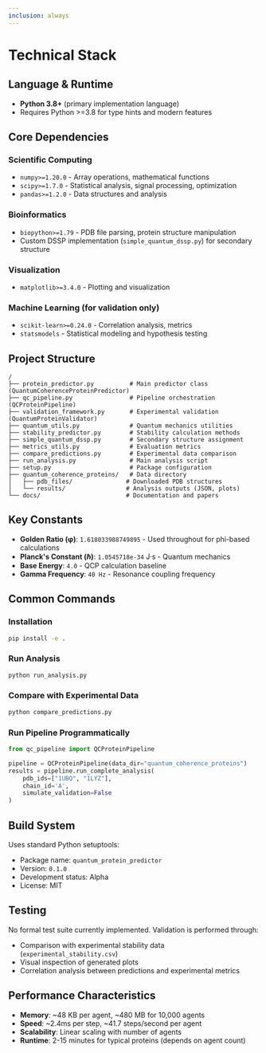 ```yaml
---
inclusion: always
---
```


# Technical Stack

## Language & Runtime

- **Python 3.8+** (primary implementation language)
- Requires Python >=3.8 for type hints and modern features

## Core Dependencies

### Scientific Computing
- `numpy>=1.20.0` - Array operations, mathematical functions
- `scipy>=1.7.0` - Statistical analysis, signal processing, optimization
- `pandas>=1.2.0` - Data structures and analysis

### Bioinformatics
- `biopython>=1.79` - PDB file parsing, protein structure manipulation
- Custom DSSP implementation (`simple_quantum_dssp.py`) for secondary structure

### Visualization
- `matplotlib>=3.4.0` - Plotting and visualization

### Machine Learning (for validation only)
- `scikit-learn>=0.24.0` - Correlation analysis, metrics
- `statsmodels` - Statistical modeling and hypothesis testing

## Project Structure

```
/
├── protein_predictor.py          # Main predictor class (QuantumCoherenceProteinPredictor)
├── qc_pipeline.py                # Pipeline orchestration (QCProteinPipeline)
├── validation_framework.py       # Experimental validation (QuantumProteinValidator)
├── quantum_utils.py              # Quantum mechanics utilities
├── stability_predictor.py        # Stability calculation methods
├── simple_quantum_dssp.py        # Secondary structure assignment
├── metrics_utils.py              # Evaluation metrics
├── compare_predictions.py        # Experimental data comparison
├── run_analysis.py               # Main analysis script
├── setup.py                      # Package configuration
├── quantum_coherence_proteins/   # Data directory
│   ├── pdb_files/               # Downloaded PDB structures
│   └── results/                 # Analysis outputs (JSON, plots)
└── docs/                        # Documentation and papers
```

## Key Constants

- **Golden Ratio (φ)**: `1.618033988749895` - Used throughout for phi-based calculations
- **Planck's Constant (ℏ)**: `1.0545718e-34` J·s - Quantum mechanics
- **Base Energy**: `4.0` - QCP calculation baseline
- **Gamma Frequency**: `40 Hz` - Resonance coupling frequency

## Common Commands

### Installation
```bash
pip install -e .
```

### Run Analysis
```bash
python run_analysis.py
```

### Compare with Experimental Data
```bash
python compare_predictions.py
```

### Run Pipeline Programmatically
```python
from qc_pipeline import QCProteinPipeline

pipeline = QCProteinPipeline(data_dir="quantum_coherence_proteins")
results = pipeline.run_complete_analysis(
    pdb_ids=["1UBQ", "1LYZ"],
    chain_id='A',
    simulate_validation=False
)
```

## Build System

Uses standard Python setuptools:
- Package name: `quantum_protein_predictor`
- Version: `0.1.0`
- Development status: Alpha
- License: MIT

## Testing

No formal test suite currently implemented. Validation is performed through:
- Comparison with experimental stability data (`experimental_stability.csv`)
- Visual inspection of generated plots
- Correlation analysis between predictions and experimental metrics

## Performance Characteristics

- **Memory**: ~48 KB per agent, ~480 MB for 10,000 agents
- **Speed**: ~2.4ms per step, ~41.7 steps/second per agent
- **Scalability**: Linear scaling with number of agents
- **Runtime**: 2-15 minutes for typical proteins (depends on agent count)
